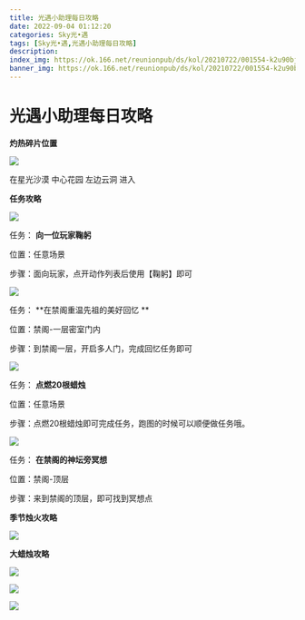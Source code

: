 ```yaml
---
title: 光遇小助理每日攻略
date: 2022-09-04 01:12:20
categories: Sky光•遇
tags: [Sky光•遇,光遇小助理每日攻略]
description: 
index_img: https://ok.166.net/reunionpub/ds/kol/20210722/001554-k2u90bj7ay.png?imageView&thumbnail=600x0&type=jpg
banner_img: https://ok.166.net/reunionpub/ds/kol/20210722/001554-k2u90bj7ay.png?imageView&thumbnail=600x0&type=jpg
---
```

# 光遇小助理每日攻略
**灼热碎片位置**

![](https://img.166.net/reunionpub/ds/kol/20220810/002837-7zyqtbfn4i.jpeg)

在星光沙漠 中心花园 左边云洞 进入

  

 **任务攻略**

![](https://img.166.net/reunionpub/ds/kol/20220830/001058-s8o5vd1ujg.png)

任务： **向一位玩家鞠躬**

位置：任意场景

步骤：面向玩家，点开动作列表后使用【鞠躬】即可

  

![](https://img.166.net/reunionpub/ds/kol/20220904/000812-amvpwgzrs9.png)

任务： **在禁阁重温先祖的美好回忆  **

位置：禁阁-一层密室门内

步骤：到禁阁一层，开启多人门，完成回忆任务即可

![](https://img.166.net/reunionpub/ds/kol/20220904/000836-90zi6gynve.png)

任务： **点燃20根蜡烛**

位置：任意场景

步骤：点燃20根蜡烛即可完成任务，跑图的时候可以顺便做任务哦。

![](https://img.166.net/reunionpub/ds/kol/20220904/000852-1qwi43fbnp.png)

任务： **在禁阁的神坛旁冥想**

位置：禁阁-顶层

步骤：来到禁阁的顶层，即可找到冥想点

 **季节烛火攻略**

![](https://img.166.net/reunionpub/ds/kol/20220904/000331-1ndqjctuf5.png)

  

 **大蜡烛攻略**

![](https://img.166.net/reunionpub/ds/kol/20220904/000438-cjm0641trv.png)

![](https://img.166.net/reunionpub/ds/kol/20220904/000936-ja4sockry2.png)

![](https://img.166.net/reunionpub/ds/kol/20220904/000954-dsmyzuncet.png)

  

